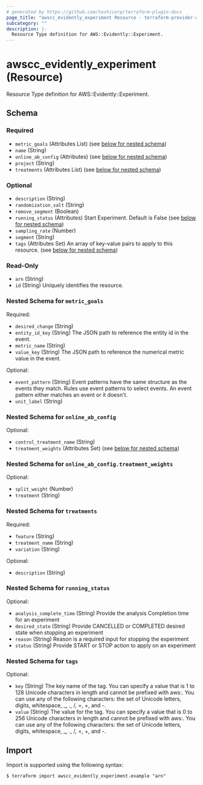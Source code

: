 ```yaml
---
# generated by https://github.com/hashicorp/terraform-plugin-docs
page_title: "awscc_evidently_experiment Resource - terraform-provider-awscc"
subcategory: ""
description: |-
  Resource Type definition for AWS::Evidently::Experiment.
---
```


# awscc_evidently_experiment (Resource)

Resource Type definition for AWS::Evidently::Experiment.



<!-- schema generated by tfplugindocs -->
## Schema

### Required

- `metric_goals` (Attributes List) (see [below for nested schema](#nestedatt--metric_goals))
- `name` (String)
- `online_ab_config` (Attributes) (see [below for nested schema](#nestedatt--online_ab_config))
- `project` (String)
- `treatments` (Attributes List) (see [below for nested schema](#nestedatt--treatments))

### Optional

- `description` (String)
- `randomization_salt` (String)
- `remove_segment` (Boolean)
- `running_status` (Attributes) Start Experiment. Default is False (see [below for nested schema](#nestedatt--running_status))
- `sampling_rate` (Number)
- `segment` (String)
- `tags` (Attributes Set) An array of key-value pairs to apply to this resource. (see [below for nested schema](#nestedatt--tags))

### Read-Only

- `arn` (String)
- `id` (String) Uniquely identifies the resource.

<a id="nestedatt--metric_goals"></a>
### Nested Schema for `metric_goals`

Required:

- `desired_change` (String)
- `entity_id_key` (String) The JSON path to reference the entity id in the event.
- `metric_name` (String)
- `value_key` (String) The JSON path to reference the numerical metric value in the event.

Optional:

- `event_pattern` (String) Event patterns have the same structure as the events they match. Rules use event patterns to select events. An event pattern either matches an event or it doesn't.
- `unit_label` (String)


<a id="nestedatt--online_ab_config"></a>
### Nested Schema for `online_ab_config`

Optional:

- `control_treatment_name` (String)
- `treatment_weights` (Attributes Set) (see [below for nested schema](#nestedatt--online_ab_config--treatment_weights))

<a id="nestedatt--online_ab_config--treatment_weights"></a>
### Nested Schema for `online_ab_config.treatment_weights`

Optional:

- `split_weight` (Number)
- `treatment` (String)



<a id="nestedatt--treatments"></a>
### Nested Schema for `treatments`

Required:

- `feature` (String)
- `treatment_name` (String)
- `variation` (String)

Optional:

- `description` (String)


<a id="nestedatt--running_status"></a>
### Nested Schema for `running_status`

Optional:

- `analysis_complete_time` (String) Provide the analysis Completion time for an experiment
- `desired_state` (String) Provide CANCELLED or COMPLETED desired state when stopping an experiment
- `reason` (String) Reason is a required input for stopping the experiment
- `status` (String) Provide START or STOP action to apply on an experiment


<a id="nestedatt--tags"></a>
### Nested Schema for `tags`

Optional:

- `key` (String) The key name of the tag. You can specify a value that is 1 to 128 Unicode characters in length and cannot be prefixed with aws:. You can use any of the following characters: the set of Unicode letters, digits, whitespace, _, ., /, =, +, and -.
- `value` (String) The value for the tag. You can specify a value that is 0 to 256 Unicode characters in length and cannot be prefixed with aws:. You can use any of the following characters: the set of Unicode letters, digits, whitespace, _, ., /, =, +, and -.

## Import

Import is supported using the following syntax:

```shell
$ terraform import awscc_evidently_experiment.example "arn"
```

